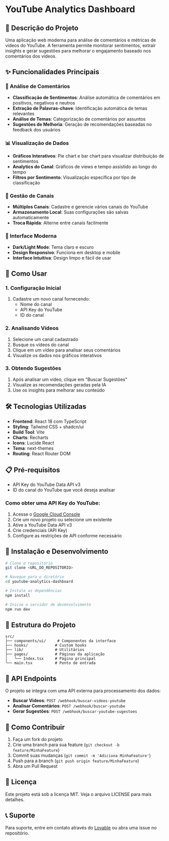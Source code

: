 # YouTube Analytics Dashboard

## 📝 Descrição do Projeto

Uma aplicação web moderna para análise de comentários e métricas de vídeos do YouTube. A ferramenta permite monitorar sentimentos, extrair insights e gerar sugestões para melhorar o engajamento baseado nos comentários dos vídeos.

## ✨ Funcionalidades Principais

### 🎯 Análise de Comentários
- **Classificação de Sentimentos**: Análise automática de comentários em positivos, negativos e neutros
- **Extração de Palavras-chave**: Identificação automática de temas relevantes
- **Análise de Temas**: Categorização de comentários por assuntos
- **Sugestões de Melhoria**: Geração de recomendações baseadas no feedback dos usuários

### 📊 Visualização de Dados
- **Gráficos Interativos**: Pie chart e bar chart para visualizar distribuição de sentimentos
- **Analytics do Canal**: Gráficos de views e tempo assistido ao longo do tempo
- **Filtros por Sentimento**: Visualização específica por tipo de classificação

### 🔧 Gestão de Canais
- **Múltiplos Canais**: Cadastre e gerencie vários canais do YouTube
- **Armazenamento Local**: Suas configurações são salvas automaticamente
- **Troca Rápida**: Alterne entre canais facilmente

### 🎨 Interface Moderna
- **Dark/Light Mode**: Tema claro e escuro
- **Design Responsivo**: Funciona em desktop e mobile
- **Interface Intuitiva**: Design limpo e fácil de usar

## 🚀 Como Usar

### 1. Configuração Inicial
1. Cadastre um novo canal fornecendo:
   - Nome do canal
   - API Key do YouTube
   - ID do canal

### 2. Analisando Vídeos
1. Selecione um canal cadastrado
2. Busque os vídeos do canal
3. Clique em um vídeo para analisar seus comentários
4. Visualize os dados nos gráficos interativos

### 3. Obtendo Sugestões
1. Após analisar um vídeo, clique em "Buscar Sugestões"
2. Visualize as recomendações geradas pela IA
3. Use os insights para melhorar seu conteúdo

## 🛠️ Tecnologias Utilizadas

- **Frontend**: React 18 com TypeScript
- **Styling**: Tailwind CSS + shadcn/ui
- **Build Tool**: Vite
- **Charts**: Recharts
- **Icons**: Lucide React
- **Tema**: next-themes
- **Routing**: React Router DOM

## 📋 Pré-requisitos

- API Key do YouTube Data API v3
- ID do canal do YouTube que você deseja analisar

### Como obter uma API Key do YouTube:
1. Acesse o [Google Cloud Console](https://console.cloud.google.com/)
2. Crie um novo projeto ou selecione um existente
3. Ative a YouTube Data API v3
4. Crie credenciais (API Key)
5. Configure as restrições de API conforme necessário

## 🚀 Instalação e Desenvolvimento

```bash
# Clone o repositório
git clone <URL_DO_REPOSITORIO>

# Navegue para o diretório
cd youtube-analytics-dashboard

# Instale as dependências
npm install

# Inicie o servidor de desenvolvimento
npm run dev
```

## 📁 Estrutura do Projeto

```
src/
├── components/ui/     # Componentes da interface
├── hooks/            # Custom hooks
├── lib/              # Utilitários
├── pages/            # Páginas da aplicação
│   └── Index.tsx     # Página principal
└── main.tsx          # Ponto de entrada
```

## 🔗 API Endpoints

O projeto se integra com uma API externa para processamento dos dados:

- **Buscar Vídeos**: `POST /webhook/buscar-videos-youtube`
- **Analisar Comentários**: `POST /webhook/buscar-youtube`
- **Gerar Sugestões**: `POST /webhook/buscar-youtube-sugestoes`

## 🤝 Como Contribuir

1. Faça um fork do projeto
2. Crie uma branch para sua feature (`git checkout -b feature/MinhaFeature`)
3. Commit suas mudanças (`git commit -m 'Adiciona MinhaFeature'`)
4. Push para a branch (`git push origin feature/MinhaFeature`)
5. Abra um Pull Request

## 📄 Licença

Este projeto está sob a licença MIT. Veja o arquivo LICENSE para mais detalhes.

## 📞 Suporte

Para suporte, entre em contato através do [Lovable](https://lovable.dev/projects/0989be23-148e-441e-ab94-a1979004e9ed) ou abra uma issue no repositório.